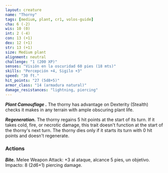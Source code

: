 ```yaml
---
layout: creature
name: "Thorny"
tags: [medium, plant, cr1, volos-guide]
cha: 6 (-2)
wis: 10 (0)
int: 2 (-4)
con: 13 (+1)
dex: 12 (+1)
str: 13 (+1)
size: Medium plant
alignment: neutral
challenge: "1 (200 XP)"
senses: "Visión en la oscuridad 60 pies (18 mts)"
skills: "Percepción +4, Sigilo +3"
speed: "30 ft."
hit_points: "27 (5d8+5)"
armor_class: "14 (armadura natural)"
damage_resistances: "lightning, piercing"
---
```


***Plant Camouflage .*** The thorny has advantage on Dexterity (Stealth) checks it makes in any terrain with ample obscuring plant life.

***Regeneration.*** The thorny regains 5 hit points at the start of its turn. If it takes cold, fire, or necrotic damage, this trait doesn't function at the start of the thorny's next turn. The thorny dies only if it starts its turn with 0 hit points and doesn't regenerate.

### Actions

***Bite.*** Melee Weapon Attack: +3 al ataque, alcance 5 pies, un objetivo. Impacto: 8 (2d6+1) piercing damage.